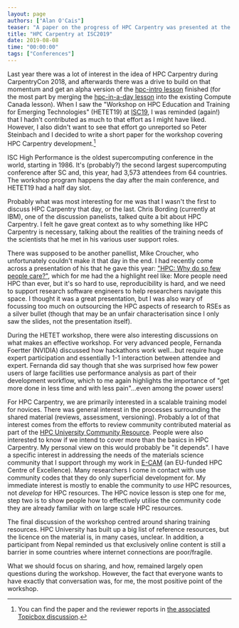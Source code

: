 ```yaml
---
layout: page
authors: ["Alan O'Cais"]
teaser: "A paper on the progress of HPC Carpentry was presented at the 'Workshop on HPC Education and Training for Emerging Technologies' at ISC2019"
title: "HPC Carpentry at ISC2019"
date: 2019-08-08
time: "00:00:00" 
tags: ["Conferences"]
---
```


Last year there was a lot of interest in the idea of HPC Carpentry during CarpentryCon 2018, and afterwards there was a drive to build
on that momentum and get an alpha version of the [hpc-intro lesson](https://github.com/hpc-carpentry/hpc-intro) finished (for the most
part by merging the [hpc-in-a-day lesson](https://github.com/psteinb/hpc-in-a-day/) into the existing Compute Canada lesson). When I saw
the "Workshop on HPC Education and Training for Emerging Technologies" (HETET19) at [ISC19](https://www.isc-hpc.com/), I was reminded
(again!) that I hadn't contributed as much to that effort as I might have liked. However, I also didn't want to
see that effort go unreported so Peter Steinbach and I decided to write a short paper for the workshop covering HPC Carpentry
development.[^1]

ISC High Performance is the oldest supercomputing conference in the world, starting in 1986. It's (probably?) the second largest
supercomputing conference after SC and, this year, had 3,573 attendees from 64 countries. The workshop program happens the day after the
main conference, and HETET19 had a half day slot.

Probably what was most interesting for me was that I wasn't the first to discuss HPC Carpentry that day, or the last. Chris Bording
(currently at IBM), one of the discussion panelists, talked quite a bit about HPC Carpentry. I felt he gave great context as to why
something like HPC Carpentry is necessary, talking about the realities of the training needs of the scientists that he met in his
various user support roles.

There was supposed to be another panellist, Mike Croucher, who unfortunately couldn't make it that day in the end. I had recently come across a
presentation of his that he gave this year: ["HPC: Why do so few people care?"](https://mikecroucher.github.io/HPC_for_everyone/),
which for me had the a highlight reel like: More people need HPC than ever, but it's so hard to use, reproducibility is hard, and we need
to support research software engineers to help researchers navigate this space.  I thought it was a great
presentation, but I was also wary of focussing too much on outsourcing the HPC aspects of research to RSEs as a silver bullet (though
that may be an unfair characterisation since I only saw the slides, not the presentation itself).

During the HETET workshop, there were also interesting discussions on what makes an effective workshop. For very advanced people,
Fernanda Foertter (NVIDIA) discussed how hackathons work well...but require huge expert participation and essentially 1-1 interaction
between attendee and expert. Fernanda did say though that she was surprised how few power users of large facilities use performance
analysis as part of their development workflow, which to me again highlights the importance of "get more done in less time and with less
pain"...even among the power users!

For HPC Carpentry, we are primarily interested in a scalable training model for novices. There was general interest in the processes
surrounding the shared material (reviews, assessment, versioning). Probably a lot of that interest comes from the efforts to review
community contributed material as part of the [HPC University Community Resource](http://hpcuniversity.org/resources/search/). People were also interested to know if we intend to
cover more than the basics in HPC Carpentry. My personal view on this would probably be "it depends". I have a specific interest in
addressing the needs of the materials science community that I support through my work in [E-CAM](https://www.e-cam2020.eu/) (an EU-funded HPC Centre of Excellence).
Many researchers I come in contact with use community codes that they do only superficial development for. My immediate interest is
mostly to enable the community to *use* HPC resources, not *develop* for HPC resources. The HPC novice lesson is step one for me, step two
is to show people how to effectively utilise the community code they are already familiar with on large scale HPC resources.

The final discussion of the workshop centred around sharing training resources. HPC University has built up a big list of reference
resources, but the licence on the material is, in many cases, unclear. In addition, a participant from Nepal reminded us that
exclusively online content is still a barrier in some countries where internet connections are poor/fragile.

What we should focus on sharing, and how, remained largely open questions during the workshop. However, the fact that everyone wants to
have exactly that conversation was, for me, the most positive point of the workshop.

[^1]: You can find the paper and the reviewer reports in [the associated Topicbox discussion](https://carpentries.topicbox.com/groups/discuss-hpc/Tc0db0c01a48b7d65/hpc-carpentry-at-isc2019).
